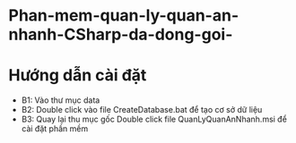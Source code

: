 # Phan-mem-quan-ly-quan-an-nhanh-CSharp-da-dong-goi-

# Hướng dẫn cài đặt
- B1: Vào thư mục data
- B2: Double click vào file CreateDatabase.bat để tạo cơ sở dữ liệu
- B3: Quay lại thu mục gốc Double click file QuanLyQuanAnNhanh.msi để cài đặt phần mềm
